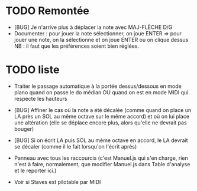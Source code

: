 # TODO Remontée

* [BUG] Je n'arrive plus à déplacer la note avec MAJ-FLÈCHE D/G
* Documenter : pour jouer la note sélectionner, on joue ENTER
  => pour jouer une note, on la sélectionne et on joue ENTER
  ou on clique dessus
  NB : il faut que les préférences soient bien réglées.

# TODO liste


* Traiter le passage automatique à la portée dessus/dessous en mode piano quand on passe le do médian OU quand on est en mode MIDI qui respecte les hauteurs

* [BUG] Affiner le cas où la note a été décalée (comme quand on place un LA près un SOL au même octave sur le même accord) et où on lui place une altération (elle se déplace encore plus, alors qu'elle ne devrait pas bouger)
* [BUG] Si on écrit LA puis SOL au même octave en accord, le LA devrait se décaler (comme il le fait lorsqu'on l'écrit après)


* Panneau avec tous les raccourcis (c'est Manuel.js qui s'en charge, rien n'est à faire, normalement, que modifier Manuel.js dans Table d'analyse et le reporter ici.)

* Voir si Staves est pilotable par MIDI
